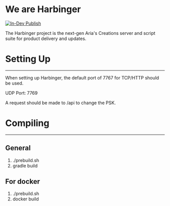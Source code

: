 We are Harbinger
=======

[![In-Dev Publish](https://github.com/AriasCreations/Harbinger/actions/workflows/PublishDocker.yaml/badge.svg)](https://github.com/AriasCreations/Harbinger/actions/workflows/PublishDocker.yaml)


The Harbinger project is the next-gen Aria's Creations server and script suite for product delivery and updates.


Setting Up
===
--------

When setting up Harbinger, the default port of 7767 for TCP/HTTP should be used.

UDP Port: 7769


A request should be made to /api to change the PSK.

Compiling
=========
-------

General
----
1. ./prebuild.sh
2. gradle build

For docker
----
1. ./prebuild.sh
2. docker build